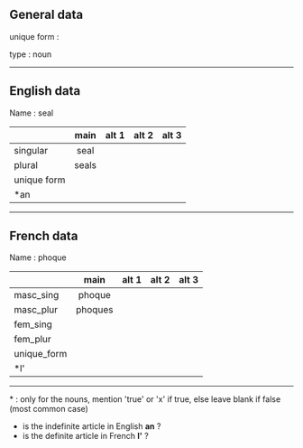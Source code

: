 ## General data

unique form :

type : noun

---

## English data

Name : seal

|             | main  | alt 1 | alt 2 | alt 3 |
| :---------- | :---: | :---: | :---: | ----- |
| singular    | seal  |       |       |       |
| plural      | seals |       |       |       |
| unique form |       |       |       |       |
| \*an        |       |       |       |       |

---

## French data

Name : phoque

|             |  main   | alt 1 | alt 2 | alt 3 |
| :---------- | :-----: | :---: | :---: | :---: |
| masc_sing   | phoque  |       |       |       |
| masc_plur   | phoques |       |       |       |
| fem_sing    |         |       |       |       |
| fem_plur    |         |       |       |       |
| unique_form |         |       |       |       |
| \*l'        |         |       |       |       |

---

\* : only for the nouns, mention 'true' or 'x' if true, else leave blank if false (most common case)

- is the indefinite article in English **an** ?
- is the definite article in French **l'** ?
